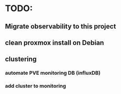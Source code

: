 # TODO:

## Migrate observability to this project

## clean proxmox install on Debian

## clustering

### automate PVE monitoring DB (influxDB)

### add cluster to monitoring
